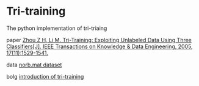 # Tri-training
The python implementation of tri-triaing

paper [Zhou Z H, Li M. Tri-Training: Exploiting Unlabeled Data Using Three Classifiers[J]. IEEE Transactions on Knowledge & Data Engineering, 2005, 17(11):1529-1541.](https://ieeexplore.ieee.org/document/1512038)

data [norb.mat dataset](https://download.csdn.net/download/liangjun_feng/11241939) 

bolg [introduction of tri-training](https://blog.csdn.net/Liangjun_Feng/article/details/92009600)
